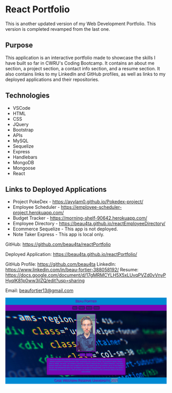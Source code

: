 # React Portfolio
This is another updated version of my Web Development Portfolio. This version is completed revamped from the last one.

## Purpose
This application is an interactive portfolio made to showcase the 
skills I have built so far in CWRU's Coding Bootcamp. It contains an about me section, a project section, a contact info section, and a resume section. It also contains links to my LinkedIn and GitHub profiles, as well as links to my deployed applications and their repositories.

## Technologies
* VSCode
* HTML
* CSS
* JQuery
* Bootstrap
* APIs
* MySQL
* Sequelize
* Express
* Handlebars
* MongoDB
* Mongoose
* React

## Links to Deployed Applications
* Project PokeDex - https://ayylam0.github.io/Pokedex-project/
* Employee Scheduler - https://employee-scheduler-project.herokuapp.com/
* Budget Tracker - https://morning-shelf-90642.herokuapp.com/
* Employee Directory - https://beau4ta.github.io/reactEmployeeDirectory/
* Ecommerce Sequelize - This app is not deployed.
* Note Taker Express - This app is local only.


GitHub: https://github.com/beau4ta/reactPortfolio

Deployed Application: https://beau4ta.github.io/reactPortfolio/


GitHub Profile: https://github.com/beau4ta
LinkedIn: https://www.linkedin.com/in/beau-fortier-388058192/
Resume: https://docs.google.com/document/d/17gMRMCYLH5X5xLUvqPVZd0vVnyPHyqlK81p0ww3ilZQ/edit?usp=sharing

Email: beaufortier13@gmail.com

<img src='react-portfolio/src/assets/portSS.png'>